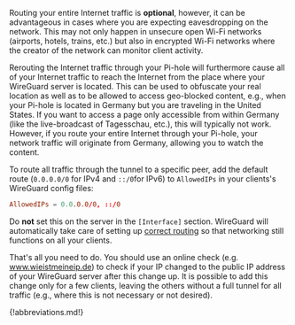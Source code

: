 Routing your entire Internet traffic is **optional**, however, it can be advantageous in cases where you are expecting eavesdropping on the network. This may not only happen in unsecure open Wi-Fi networks (airports, hotels, trains, etc.) but also in encrypted Wi-Fi networks where the creator of the network can monitor client activity.

Rerouting the Internet traffic through your Pi-hole will furthermore cause all of your Internet traffic to reach the Internet from the place where your WireGuard server is located. This can be used to obfuscate your real location as well as to be allowed to access geo-blocked content, e.g., when your Pi-hole is located in Germany but you are traveling in the United States. If you want to access a page only accessible from within Germany (like the live-broadcast of Tagesschau, etc.), this will typically not work. However, if you route your entire Internet through your Pi-hole, your network traffic will originate from Germany, allowing you to watch the content.

To route all traffic through the tunnel to a specific peer, add the default route (`0.0.0.0/0` for IPv4 and `::/0`for IPv6) to `AllowedIPs` in your clients's WireGuard config files:

```toml
AllowedIPs = 0.0.0.0/0, ::/0
```

Do **not** set this on the server in the `[Interface]` section. WireGuard will automatically take care of setting up [correct routing](https://www.wireguard.com/netns/#routing-all-your-traffic) so that networking still functions on all your clients.

That's all you need to do. You should use an online check (e.g. www.wieistmeineip.de) to check if your IP changed to the public IP address of your WireGuard server after this change up. It is possible to add this change only for a few clients, leaving the others without a full tunnel for all traffic (e.g., where this is not necessary or not desired).

{!abbreviations.md!}
